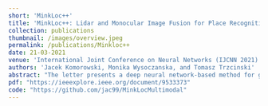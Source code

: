 ```yaml
---
short: 'MinkLoc++'
title: 'MinkLoc++: Lidar and Monocular Image Fusion for Place Recognition'
collection: publications
thumbnail: /images/overview.jpeg
permalink: /publications/Minkloc++
date: 21-03-2021
venue: 'International Joint Conference on Neural Networks (IJCNN 2021)'
authors: 'Jacek Komorowski, Monika Wysoczanska, and Tomasz Trzcinski'
abstract: "The letter presents a deep neural network-based method for global and local descriptors extraction from a point cloud acquired by a rotating 3D LiDAR. The descriptors can be used for two-stage 6DoF relocalization. First, a course position is retrieved by finding candidates with the closest global descriptor in the database of geo-tagged point clouds. Then, the 6DoF pose between a query point cloud and a database point cloud is estimated by matching local descriptors and using a robust estimator such as RANSAC. Our method has a simple, fully convolutional architecture based on a sparse voxelized representation. It can efficiently extract a global descriptor and a set of keypoints with local descriptors from large point clouds with tens of thousand points. Our code and pretrained models are publicly available on the project website."
pdf: "https://ieeexplore.ieee.org/document/9533373"
code: "https://github.com/jac99/MinkLocMultimodal"
---
```


